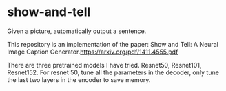 # show-and-tell
Given a picture, automatically output a sentence.

This repository is an implementation of the paper: Show and Tell: A Neural Image Caption Generator.https://arxiv.org/pdf/1411.4555.pdf

There are three pretrained models I have tried. Resnet50, Resnet101, Resnet152. For resnet 50, tune all the parameters in the decoder, only tune the last two layers in the encoder to save memory. 
